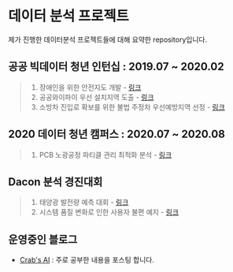 # 데이터 분석 프로젝트
제가 진행한 데이터분석 프로젝트들에 대해 요약한 repository입니다.

## 공공 빅데이터 청년 인턴십 : 2019.07 ~ 2020.02
> 1. 장애인을 위한 안전지도 개발 - [링크](https://github.com/hwanghee1/data_analysis_projects/tree/main/%EA%B3%B5%EA%B3%B5%20%EB%B9%85%EB%8D%B0%EC%9D%B4%ED%84%B0%20%EC%9D%B8%ED%84%B4%EC%8B%AD/1.%20%EC%9E%A5%EC%95%A0%EC%9D%B8%EC%9D%84%20%EC%9C%84%ED%95%9C%20%EC%95%88%EC%A0%84%EC%A7%80%EB%8F%84%20%EA%B0%9C%EB%B0%9C)
> 2. 공공와이파이 우선 설치지역 도출 - [링크](https://github.com/hwanghee1/data_analysis_projects/tree/main/%EA%B3%B5%EA%B3%B5%20%EB%B9%85%EB%8D%B0%EC%9D%B4%ED%84%B0%20%EC%9D%B8%ED%84%B4%EC%8B%AD/2.%20%EA%B3%B5%EA%B3%B5%EC%99%80%EC%9D%B4%ED%8C%8C%EC%9D%B4%20%EC%9A%B0%EC%84%A0%20%EC%84%A4%EC%B9%98%EC%A7%80%EC%97%AD%20%EB%8F%84%EC%B6%9C)
> 3. 소방차 진입로 확보를 위한 불법 주정차 우선예방지역 선정 - [링크](https://github.com/hwanghee1/data_analysis_projects/tree/main/%EA%B3%B5%EA%B3%B5%20%EB%B9%85%EB%8D%B0%EC%9D%B4%ED%84%B0%20%EC%9D%B8%ED%84%B4%EC%8B%AD/3.%20%EC%86%8C%EB%B0%A9%EC%B0%A8%20%EC%A7%84%EC%9E%85%EB%A1%9C%20%ED%99%95%EB%B3%B4%EB%A5%BC%20%EC%9C%84%ED%95%9C%20%EB%B6%88%EB%B2%95%20%EC%A3%BC%EC%A0%95%EC%B0%A8%20%EC%9A%B0%EC%84%A0%EC%98%88%EB%B0%A9%EC%A7%80%EC%97%AD%20%EB%8F%84%EC%B6%9C)

## 2020 데이터 청년 캠퍼스 : 2020.07 ~ 2020.08
> 1. PCB 노광공정 파티클 관리 최적화 분석 - [링크]()

## Dacon 분석 경진대회
> 1. 태양광 발전량 예측 대회 - [링크]()
> 2. 시스템 품질 변화로 인한 사용자 불편 예지 - [링크]()

## 운영중인 블로그
- [Crab's AI](https://hh-bigdata-career.tistory.com/) : 주로 공부한 내용을 포스팅 합니다.
